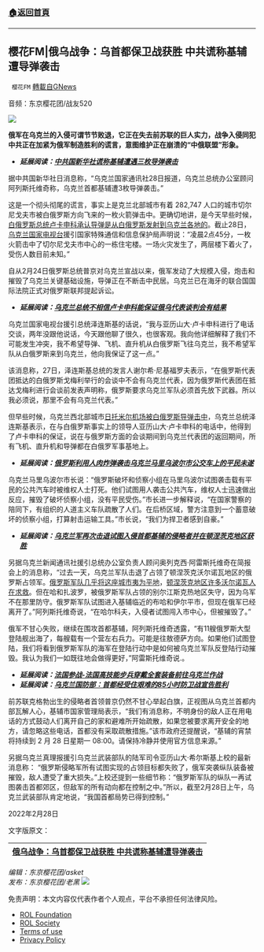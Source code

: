 ###  [:house:返回首頁](https://github.com/ourhimalayas/txt)
---


## 樱花FM|俄乌战争：乌首都保卫战获胜 中共谎称基辅遭导弹袭击
` 樱花FM` [轉載自GNews](https://gnews.org/zh-hans/2104173/)

音频：东京樱花团/战友520

![](https://assets.gnews.org/wp-content/uploads/2022/03/乌首都保卫战获胜-中共谎称基辅遭导弹袭击.png)

**俄军在乌克兰的入侵可谓节节败退，它正在失去前苏联的巨人实力，战争入侵同犯中共正在加紧为俄军制造胜利的谎言，意图维护正在崩溃的“中俄联盟”形象。**

- ***延展阅读：***[***中共国新华社谎称基辅遭遇三枚导弹袭击***](http://ukrinform.ua/rubric-ato/3415359-u-zitlovij-budinok-u-cernigovi-vlucila-rosijska-raketa.html)


据中共国新华社日消息称，“乌克兰国家通讯社28日报道，乌克兰总统办公室顾问阿列斯托维奇称，乌克兰首都基辅遭3枚导弹袭击。”

这是一个彻头彻尾的谎言，事实上是克兰北部城市有着 282,747 人口的城市切尔尼戈夫市被白俄罗斯方向飞来的一枚火箭弹击中。更确切地讲，是今天早些时候，[白俄罗斯总统卢卡申科承认导弹是从白俄罗斯发射到乌克兰各地的](https://www.radiosvoboda.org/a/news-lukashenko-vyznav-shcho-z-terytoriyi-bilorusi-vypustyly-rakety-po-ukrayini/31726243.html)。截止28日，[乌克兰国家电视台](https://www.ukrinform.ua/rubric-ato/3415359-u-zitlovij-budinok-u-cernigovi-vlucila-rosijska-raketa.html)援引国家特殊通信和信息保护局声明说：“凌晨2点45分，一枚火箭击中了切尔尼戈夫市中心的一栋住宅楼。一场火灾发生了，两层楼下着火了，受伤人数目前未知。”

自从2月24日俄罗斯总统普京对乌克兰宣战以来，俄军发动了大规模入侵，炮击和摧毁了乌克兰关键基础设施，导弹正在不断击中民居。乌克兰已在海牙的联合国国际法院正式对俄罗斯联邦提起诉讼。

- ***延展阅读：***[***乌克兰总统不相信卢卡申科能保证俄乌代表谈判会有结果***](https://www.radiosvoboda.org/a/news-zelenskyi-lukashenko-rf/31726624.html)


乌克兰国家电视台援引总统泽连斯基的话说，“我与亚历山大·卢卡申科进行了电话交谈，两年没跟他说话，今天跟他聊了很久，也很客观。我向他详细解释了我们不可能发生冲突，我不希望导弹、飞机、直升机从白俄罗斯飞往乌克兰，我不希望军队从白俄罗斯来到乌克兰，他向我保证了这一点。”

该消息称，27日，泽连斯基总统的发言人谢尔希·尼基福罗夫表示，“在俄罗斯代表团抵达的白俄罗斯戈梅利举行的会谈中不会有乌克兰代表，因为俄罗斯代表团在抵达戈梅利进行会谈前发表声明称，俄罗斯要求乌克兰军队必须首先放下武器。所以我必须说，那里不会有乌克兰代表。”

但早些时候，乌克兰西北部城市[日托米尔机场被白俄罗斯导弹击中](https://www.radiosvoboda.org/a/news-aeroport-zhytomyr-raketnyi-udar/31726686.html)，乌克兰总统泽连斯基表示，在与白俄罗斯事实上的领导人亚历山大·卢卡申科的电话中，他得到了卢卡申科的保证，说在与俄罗斯方面的会谈期间到乌克兰代表团的返回期间，所有飞机、直升机和导弹都在白俄罗军事基地上。

- ***延展阅读：***[***俄罗斯利用人肉炸弹袭击乌克兰马里乌波尔市公交车上的平民未遂***](https://www.ukrinform.ua/rubric-ato/3415052-u-mariupoli-znisili-rosijsku-drg-aka-namagalasa-atakuvati-avtobusi-z-ludmi-miskrada.html)


乌克兰马里乌波尔市长说：“俄罗斯破坏和侦察小组在马里乌波尔试图袭击载有平民的公共汽车时被维权人士打死。他们试图用人袭击公共汽车，维权人士迅速做出反应，摧毁了破坏侦察小组，没有平民受伤。”市长进一步解释说，“在国家警察的陪同下，有组织的人道主义车队疏散了人们。在后桥区域，警方注意到一个蓄意破坏的侦察小组，打算射击运输工具。”市长说，“我们为捍卫者感到自豪。”

- ***延展阅读：***[***乌克兰军再次击退试图入侵首都基辅的侵略者并在顿涅茨克地区获胜***](https://www.ukrinform.ua/rubric-ato/3415286-arestovic-volnovahu-vidbili-berdansk-zajnatij-protivnikom.html)


另据乌克兰新闻通讯社援引总统办公室负责人顾问奥列克西·阿雷斯托维奇在简报会上的消息称，“过去一天，乌克兰军队击退了占领了顿涅茨克沃尔诺瓦地区的俄罗斯占领军。[俄罗斯军队几乎将这座城市夷为平地](https://www.radiosvoboda.org/a/31726903.html)，[顿涅茨克地区许多沃尔诺瓦人在求救](https://www.radiosvoboda.org/a/31726903.html)。但在哈和扎波罗，被俄罗斯军队占领的别尔江斯克热地区失守，因为乌军不在那里防守。俄罗斯军队试图进入基辅临近的布哈和伊尔平市，但现在俄军已经离开了。”阿列斯托维奇说，“在哈尔科夫，入侵者试图闯入市中心，但被摧毁了。”

俄军不甘心失败，继续在围攻首都基辅，阿列斯托维奇透露，“有11艘俄罗斯大型登陆舰出海了，每艘载有一个营左右兵力。可能是往敖德萨方向。如果他们试图登陆，我们将看到俄罗斯军队的海军在登陆行动中是如何被乌克兰军队反登陆行动摧毁。我认为我们一如既往地会做得更好，”阿雷斯托维奇说.。

- ***延展阅读：***[***法国参战-法国高技能步兵穿戴全套装备前往乌克兰作战***](https://www.ukrinform.ua/rubric-ato/3415402-ukrainciv-iz-francuzkogo-inozemnogo-legionu-vidpustat-na-batkivsinu-v-povnij-bojovij-ekipirovci.html)
- ***延展阅读：***[***乌克兰国防部：首都经受住艰难的85小时防卫战宣告胜利***](https://www.mil.gov.ua/news/2022/02/27/stoliczyu-ne-zdamo-ukraina-vzhe-peremagae-%E2%80%93-oleksij-reznikov/)


前苏联克格勃出生的侵略者首领普京仍然不甘心举起白旗，正视图从乌克兰首都内部瓦解人心，基辅市国家管理局表示，“我们有消息称，不明身份的敌人正在用电话的方式鼓动人们离开自己的家和避难所开始疏散，如果您被要求离开安全的地方，请忽略这些电话，首都没有采取疏散措施。”该市政府还提醒说，“基辅的宵禁将持续到 2 月 28 日星期一 08:00。请保持冷静并使用官方信息来源。”

另据乌克兰真理报援引乌克兰武装部队的陆军司令亚历山大·希尔斯基上校的最新消息称： “俄罗斯侵略军所有试图实现的占领目标都失败了，俄军突袭纵队装备被摧毁，敌人遭受了重大损失。”上校还提到一些细节称：“俄罗斯军队的纵队一再试图袭击首都郊区，但敌军的所有动向都在控制之中。”所以，截至2月28日上午，乌克兰武装部队肯定地说，“我国首都局势已得到控制。”

2022年2月28日

文字版原文：


| [俄乌战争：乌首都保卫战获胜 中共谎称基辅遭导弹袭击](https://gnews.org/zh-hans/2080823/) |
| --- |


*编辑：东京樱花团/asket   
发布：东京樱花团/老黑*
![](https://assets.gnews.org/wp-content/uploads/2022/03/二维码-1.jpg)
 

免责声明：本文内容仅代表作者个人观点，平台不承担任何法律风险。

- [ROL Foundation](https://rolfoundation.org/)
- [ROL Society](https://rolsociety.org/)
- [Terms of use](https://gnews.org/terms-of-use-3/)
- [Privacy Policy](https://gnews.org/privacy-policy/)
